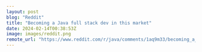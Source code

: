 ```yaml
---
layout: post
blog: "Reddit"
title: "Becoming a Java full stack dev in this market"
date: 2024-02-14T00:38:53Z
image: images/reddit.png
remote_url: "https://www.reddit.com/r/java/comments/1aq9m33/becoming_a_java_full_stack_dev_in_this_market/"
---
```

